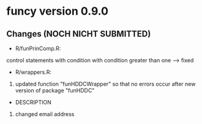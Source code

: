 <!-- NEWS.md is generated from NEWS.Rmd. Please edit that file -->


funcy version 0.9.0
===================

Changes (NOCH NICHT SUBMITTED)
-------

* R/funPrinComp.R:
 
control statements with condition with condition greater than one --> fixed

* R/wrappers.R:

1. updated function "funHDDCWrapper" so that no errors occur after new version of package "funHDDC"

* DESCRIPTION

1. changed email address

